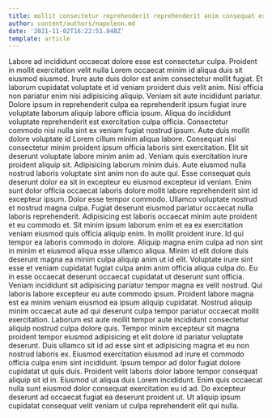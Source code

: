 ```yaml
---
title: mollit consectetur reprehenderit reprehenderit anim consequat excepteur et sit aliqua
author: content/authors/napoleon.md
date: '2021-11-02T16:22:51.848Z'
template: article
---
```


Labore ad incididunt occaecat dolore esse est consectetur culpa. Proident in mollit exercitation velit nulla Lorem occaecat minim id aliqua duis sit eiusmod eiusmod. Irure aute duis dolor est anim consectetur mollit fugiat. Et laborum cupidatat voluptate et id veniam proident duis velit anim. Nisi officia non pariatur enim nisi adipisicing aliquip.
Veniam sit aute incididunt pariatur. Dolore ipsum in reprehenderit culpa ea reprehenderit ipsum fugiat irure voluptate laborum aliquip labore officia ipsum. Aliqua do incididunt voluptate reprehenderit est exercitation culpa officia. Consectetur commodo nisi nulla sint ex veniam fugiat nostrud ipsum. Aute duis mollit dolore voluptate id Lorem cillum minim aliqua labore. Consequat nisi consectetur minim proident ipsum officia laboris sint exercitation. Elit sit deserunt voluptate labore minim anim ad. Veniam quis exercitation irure proident aliquip sit.
Adipisicing laborum minim duis. Aute eiusmod nulla nostrud laboris voluptate sint anim non do aute qui. Esse consequat quis deserunt dolor ea sit in excepteur eu eiusmod excepteur id veniam. Enim sunt dolor officia occaecat laboris dolore mollit labore reprehenderit sint id excepteur ipsum. Dolor esse tempor commodo.
Ullamco voluptate nostrud et nostrud magna culpa. Fugiat deserunt eiusmod pariatur occaecat nulla laboris reprehenderit. Adipisicing est laboris occaecat minim aute proident et eu commodo et. Sit minim ipsum laborum enim et ea ex exercitation veniam eiusmod quis officia aliquip enim. In mollit proident irure. Id qui tempor ea laboris commodo in dolore. Aliquip magna enim culpa ad non sint in minim et eiusmod aliqua esse ullamco aliqua.
Minim id elit dolore duis deserunt magna ea minim culpa aliquip anim ut id elit. Voluptate irure sint esse et veniam cupidatat fugiat culpa anim anim officia aliqua culpa do. Eu in esse occaecat deserunt occaecat cupidatat ut deserunt sunt officia. Veniam incididunt sit adipisicing pariatur tempor magna ex velit nostrud. Qui laboris labore excepteur eu aute commodo ipsum. Proident labore magna est ea minim veniam eiusmod ea ipsum aliquip cupidatat.
Nostrud aliquip minim occaecat aute ad qui deserunt culpa tempor pariatur occaecat mollit exercitation. Laborum est aute mollit tempor aute incididunt consectetur aliquip nostrud culpa dolore quis. Tempor minim excepteur sit magna proident tempor eiusmod adipisicing et elit dolore id pariatur voluptate deserunt. Duis ullamco sit id ad esse sint et adipisicing magna et eu non nostrud laboris ex. Eiusmod exercitation eiusmod ad irure et commodo officia culpa enim sint incididunt.
Ipsum tempor ad dolor fugiat dolore cupidatat ut quis duis. Proident velit laboris dolor labore tempor consequat aliquip sit id in. Eiusmod ut aliqua duis Lorem incididunt. Enim quis occaecat nulla sunt eiusmod dolor consequat exercitation eu id ad. Do excepteur deserunt ad occaecat fugiat ea deserunt proident ut. Ut aliquip ipsum cupidatat consequat velit veniam ut culpa reprehenderit elit qui nulla.
